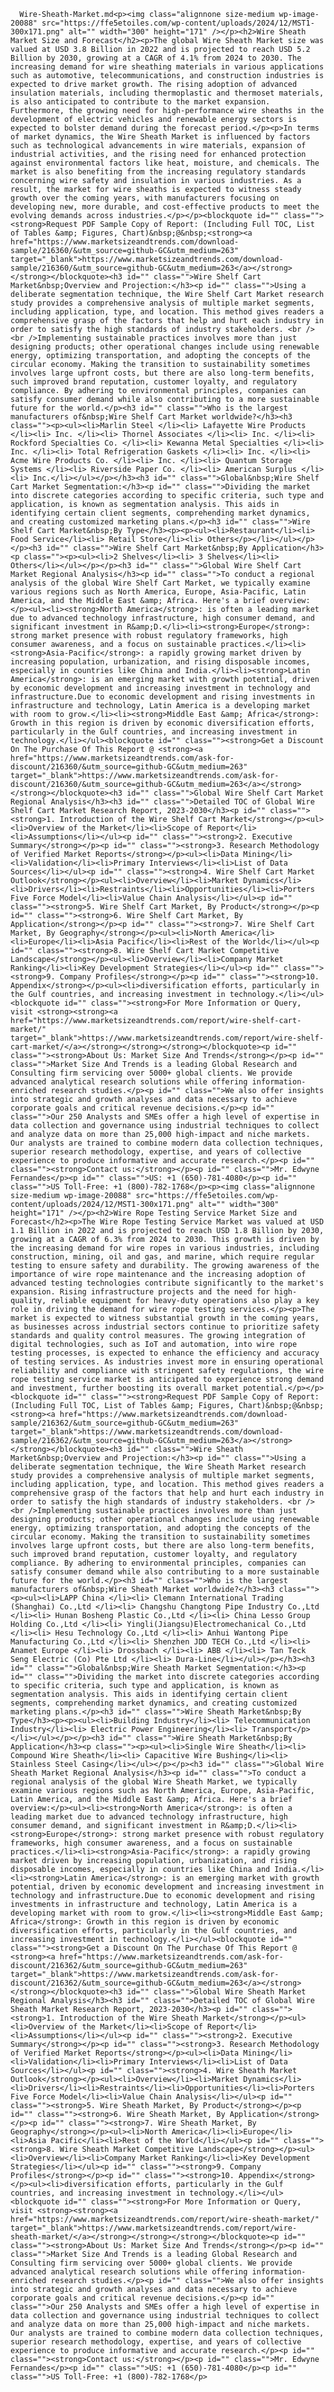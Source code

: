       Wire-Sheath-Market.md<p><img class="alignnone size-medium wp-image-20088" src="https://ffe5etoiles.com/wp-content/uploads/2024/12/MST1-300x171.png" alt="" width="300" height="171" /></p><h2>Wire Sheath Market Size and Forecast</h2><p>The global Wire Sheath Market size was valued at USD 3.8 Billion in 2022 and is projected to reach USD 5.2 Billion by 2030, growing at a CAGR of 4.1% from 2024 to 2030. The increasing demand for wire sheathing materials in various applications such as automotive, telecommunications, and construction industries is expected to drive market growth. The rising adoption of advanced insulation materials, including thermoplastic and thermoset materials, is also anticipated to contribute to the market expansion. Furthermore, the growing need for high-performance wire sheaths in the development of electric vehicles and renewable energy sectors is expected to bolster demand during the forecast period.</p><p>In terms of market dynamics, the Wire Sheath Market is influenced by factors such as technological advancements in wire materials, expansion of industrial activities, and the rising need for enhanced protection against environmental factors like heat, moisture, and chemicals. The market is also benefiting from the increasing regulatory standards concerning wire safety and insulation in various industries. As a result, the market for wire sheaths is expected to witness steady growth over the coming years, with manufacturers focusing on developing new, more durable, and cost-effective products to meet the evolving demands across industries.</p></p><blockquote id="" class=""><strong>Request PDF Sample Copy of Report: (Including Full TOC, List of Tables &amp; Figures, Chart)&nbsp;@&nbsp;<strong><a href="https://www.marketsizeandtrends.com/download-sample/216360/&utm_source=github-GC&utm_medium=263" target="_blank">https://www.marketsizeandtrends.com/download-sample/216360/&utm_source=github-GC&utm_medium=263</a></strong></strong></blockquote><h3 id="" class="">Wire Shelf Cart Market&nbsp;Overview and Projection:</h3><p id="" class="">Using a deliberate segmentation technique, the Wire Shelf Cart Market research study provides a comprehensive analysis of multiple market segments, including application, type, and location. This method gives readers a comprehensive grasp of the factors that help and hurt each industry in order to satisfy the high standards of industry stakeholders. <br /> <br />Implementing sustainable practices involves more than just designing products; other operational changes include using renewable energy, optimizing transportation, and adopting the concepts of the circular economy. Making the transition to sustainability sometimes involves large upfront costs, but there are also long-term benefits, such improved brand reputation, customer loyalty, and regulatory compliance. By adhering to environmental principles, companies can satisfy consumer demand while also contributing to a more sustainable future for the world.</p><h3 id="" class="">Who is the largest manufacturers of&nbsp;Wire Shelf Cart Market worldwide?</h3><h3 class=""><p><ul><li>Marlin Steel </li><li> Lafayette Wire Products </li><li> Inc. </li><li> Thornel Associates </li><li> Inc. </li><li> Rockford Specialties Co. </li><li> Kewanna Metal Specialties </li><li> Inc. </li><li> Total Refrigeration Gaskets </li><li> Inc. </li><li> Acme Wire Products Co. </li><li> Inc. </li><li> Quantum Storage Systems </li><li> Riverside Paper Co. </li><li> American Surplus </li><li> Inc.</li></ul></p></h3><h3 id="" class="">Global&nbsp;Wire Shelf Cart Market Segmentation:</h3><p id="" class="">Dividing the market into discrete categories according to specific criteria, such type and application, is known as segmentation analysis. This aids in identifying certain client segments, comprehending market dynamics, and creating customized marketing plans.</p><h3 id="" class="">Wire Shelf Cart Market&nbsp;By Type</h3><p><p><ul><li>Restaurant</li><li> Food Service</li><li> Retail Store</li><li> Others</p></li></ul></p></p><h3 id="" class="">Wire Shelf Cart Market&nbsp;By Application</h3><p class=""><p><ul><li>2 Shelves</li><li> 3 Shelves</li><li> Others</li></ul></p></p><h3 id="" class="">Global Wire Shelf Cart Market Regional Analysis</h3><p id="" class="">To conduct a regional analysis of the global Wire Shelf Cart Market, we typically examine various regions such as North America, Europe, Asia-Pacific, Latin America, and the Middle East &amp; Africa. Here's a brief overview:</p><ul><li><strong>North America</strong>: is often a leading market due to advanced technology infrastructure, high consumer demand, and significant investment in R&amp;D.</li><li><strong>Europe</strong>: strong market presence with robust regulatory frameworks, high consumer awareness, and a focus on sustainable practices.</li><li><strong>Asia-Pacific</strong>: a rapidly growing market driven by increasing population, urbanization, and rising disposable incomes, especially in countries like China and India.</li><li><strong>Latin America</strong>: is an emerging market with growth potential, driven by economic development and increasing investment in technology and infrastructure.Due to economic development and rising investments in infrastructure and technology, Latin America is a developing market with room to grow.</li><li><strong>Middle East &amp; Africa</strong>: Growth in this region is driven by economic diversification efforts, particularly in the Gulf countries, and increasing investment in technology.</li></ul><blockquote id="" class=""><strong>Get a Discount On The Purchase Of This Report @ <strong><a href="https://www.marketsizeandtrends.com/ask-for-discount/216360/&utm_source=github-GC&utm_medium=263" target="_blank">https://www.marketsizeandtrends.com/ask-for-discount/216360/&utm_source=github-GC&utm_medium=263</a></strong></strong></blockquote><h3 id="" class="">Global Wire Shelf Cart Market Regional Analysis</h3><h3 id="" class="">Detailed TOC of Global Wire Shelf Cart Market Research Report, 2023-2030</h3><p id="" class=""><strong>1. Introduction of the Wire Shelf Cart Market</strong></p><ul><li>Overview of the Market</li><li>Scope of Report</li><li>Assumptions</li></ul><p id="" class=""><strong>2. Executive Summary</strong></p><p id="" class=""><strong>3. Research Methodology of Verified Market Reports</strong></p><ul><li>Data Mining</li><li>Validation</li><li>Primary Interviews</li><li>List of Data Sources</li></ul><p id="" class=""><strong>4. Wire Shelf Cart Market Outlook</strong></p><ul><li>Overview</li><li>Market Dynamics</li><li>Drivers</li><li>Restraints</li><li>Opportunities</li><li>Porters Five Force Model</li><li>Value Chain Analysis</li></ul><p id="" class=""><strong>5. Wire Shelf Cart Market, By Product</strong></p><p id="" class=""><strong>6. Wire Shelf Cart Market, By Application</strong></p><p id="" class=""><strong>7. Wire Shelf Cart Market, By Geography</strong></p><ul><li>North America</li><li>Europe</li><li>Asia Pacific</li><li>Rest of the World</li></ul><p id="" class=""><strong>8. Wire Shelf Cart Market Competitive Landscape</strong></p><ul><li>Overview</li><li>Company Market Ranking</li><li>Key Development Strategies</li></ul><p id="" class=""><strong>9. Company Profiles</strong></p><p id="" class=""><strong>10. Appendix</strong></p><ul><li>diversification efforts, particularly in the Gulf countries, and increasing investment in technology.</li></ul><blockquote id="" class=""><strong>For More Information or Query, visit <strong><strong><a href="https://www.marketsizeandtrends.com/report/wire-shelf-cart-market/" target="_blank">https://www.marketsizeandtrends.com/report/wire-shelf-cart-market/</a></strong></strong></strong></blockquote><p id="" class=""><strong>About Us: Market Size And Trends</strong></p><p id="" class="">Market Size And Trends is a leading Global Research and Consulting firm servicing over 5000+ global clients. We provide advanced analytical research solutions while offering information-enriched research studies.</p><p id="" class="">We also offer insights into strategic and growth analyses and data necessary to achieve corporate goals and critical revenue decisions.</p><p id="" class="">Our 250 Analysts and SMEs offer a high level of expertise in data collection and governance using industrial techniques to collect and analyze data on more than 25,000 high-impact and niche markets. Our analysts are trained to combine modern data collection techniques, superior research methodology, expertise, and years of collective experience to produce informative and accurate research.</p><p id="" class=""><strong>Contact us:</strong></p><p id="" class="">Mr. Edwyne Fernandes</p><p id="" class="">US: +1 (650)-781-4080</p><p id="" class="">US Toll-Free: +1 (800)-782-1768</p><p><img class="alignnone size-medium wp-image-20088" src="https://ffe5etoiles.com/wp-content/uploads/2024/12/MST1-300x171.png" alt="" width="300" height="171" /></p><h2>Wire Rope Testing Service Market Size and Forecast</h2><p>The Wire Rope Testing Service Market was valued at USD 1.1 Billion in 2022 and is projected to reach USD 1.8 Billion by 2030, growing at a CAGR of 6.3% from 2024 to 2030. This growth is driven by the increasing demand for wire ropes in various industries, including construction, mining, oil and gas, and marine, which require regular testing to ensure safety and durability. The growing awareness of the importance of wire rope maintenance and the increasing adoption of advanced testing technologies contribute significantly to the market's expansion. Rising infrastructure projects and the need for high-quality, reliable equipment for heavy-duty operations also play a key role in driving the demand for wire rope testing services.</p><p>The market is expected to witness substantial growth in the coming years, as businesses across industrial sectors continue to prioritize safety standards and quality control measures. The growing integration of digital technologies, such as IoT and automation, into wire rope testing processes, is expected to enhance the efficiency and accuracy of testing services. As industries invest more in ensuring operational reliability and compliance with stringent safety regulations, the wire rope testing service market is anticipated to experience strong demand and investment, further boosting its overall market potential.</p></p><blockquote id="" class=""><strong>Request PDF Sample Copy of Report: (Including Full TOC, List of Tables &amp; Figures, Chart)&nbsp;@&nbsp;<strong><a href="https://www.marketsizeandtrends.com/download-sample/216362/&utm_source=github-GC&utm_medium=263" target="_blank">https://www.marketsizeandtrends.com/download-sample/216362/&utm_source=github-GC&utm_medium=263</a></strong></strong></blockquote><h3 id="" class="">Wire Sheath Market&nbsp;Overview and Projection:</h3><p id="" class="">Using a deliberate segmentation technique, the Wire Sheath Market research study provides a comprehensive analysis of multiple market segments, including application, type, and location. This method gives readers a comprehensive grasp of the factors that help and hurt each industry in order to satisfy the high standards of industry stakeholders. <br /> <br />Implementing sustainable practices involves more than just designing products; other operational changes include using renewable energy, optimizing transportation, and adopting the concepts of the circular economy. Making the transition to sustainability sometimes involves large upfront costs, but there are also long-term benefits, such improved brand reputation, customer loyalty, and regulatory compliance. By adhering to environmental principles, companies can satisfy consumer demand while also contributing to a more sustainable future for the world.</p><h3 id="" class="">Who is the largest manufacturers of&nbsp;Wire Sheath Market worldwide?</h3><h3 class=""><p><ul><li>LAPP China </li><li> Clemann International Trading (Shanghai) Co.,Ltd </li><li> Changshu Changtong Pipe Industry Co.,Ltd </li><li> Hunan Bosheng Plastic Co.,Ltd </li><li> China Lesso Group Holding Co.,Ltd </li><li> Yingli(Jiangsu)Electromechanical Co.,Ltd </li><li> Hesu Technology Co.,Ltd </li><li> Anhui Wantong Pipe Manufacturing Co.,Ltd </li><li> Shenzhen JDD TECH Co.,Ltd </li><li> Anamet Europe </li><li> Drossbach </li><li> ABB </li><li> Tan Teck Seng Electric (Co) Pte Ltd </li><li> Dura-Line</li></ul></p></h3><h3 id="" class="">Global&nbsp;Wire Sheath Market Segmentation:</h3><p id="" class="">Dividing the market into discrete categories according to specific criteria, such type and application, is known as segmentation analysis. This aids in identifying certain client segments, comprehending market dynamics, and creating customized marketing plans.</p><h3 id="" class="">Wire Sheath Market&nbsp;By Type</h3><p><p><ul><li>Building Industry</li><li> Telecommunication Industry</li><li> Electric Power Engineering</li><li> Transport</p></li></ul></p></p><h3 id="" class="">Wire Sheath Market&nbsp;By Application</h3><p class=""><p><ul><li>Single Wire Sheath</li><li> Compound Wire Sheath</li><li> Capacitive Wire Bushing</li><li> Stainless Steel Casing</li></ul></p></p><h3 id="" class="">Global Wire Sheath Market Regional Analysis</h3><p id="" class="">To conduct a regional analysis of the global Wire Sheath Market, we typically examine various regions such as North America, Europe, Asia-Pacific, Latin America, and the Middle East &amp; Africa. Here's a brief overview:</p><ul><li><strong>North America</strong>: is often a leading market due to advanced technology infrastructure, high consumer demand, and significant investment in R&amp;D.</li><li><strong>Europe</strong>: strong market presence with robust regulatory frameworks, high consumer awareness, and a focus on sustainable practices.</li><li><strong>Asia-Pacific</strong>: a rapidly growing market driven by increasing population, urbanization, and rising disposable incomes, especially in countries like China and India.</li><li><strong>Latin America</strong>: is an emerging market with growth potential, driven by economic development and increasing investment in technology and infrastructure.Due to economic development and rising investments in infrastructure and technology, Latin America is a developing market with room to grow.</li><li><strong>Middle East &amp; Africa</strong>: Growth in this region is driven by economic diversification efforts, particularly in the Gulf countries, and increasing investment in technology.</li></ul><blockquote id="" class=""><strong>Get a Discount On The Purchase Of This Report @ <strong><a href="https://www.marketsizeandtrends.com/ask-for-discount/216362/&utm_source=github-GC&utm_medium=263" target="_blank">https://www.marketsizeandtrends.com/ask-for-discount/216362/&utm_source=github-GC&utm_medium=263</a></strong></strong></blockquote><h3 id="" class="">Global Wire Sheath Market Regional Analysis</h3><h3 id="" class="">Detailed TOC of Global Wire Sheath Market Research Report, 2023-2030</h3><p id="" class=""><strong>1. Introduction of the Wire Sheath Market</strong></p><ul><li>Overview of the Market</li><li>Scope of Report</li><li>Assumptions</li></ul><p id="" class=""><strong>2. Executive Summary</strong></p><p id="" class=""><strong>3. Research Methodology of Verified Market Reports</strong></p><ul><li>Data Mining</li><li>Validation</li><li>Primary Interviews</li><li>List of Data Sources</li></ul><p id="" class=""><strong>4. Wire Sheath Market Outlook</strong></p><ul><li>Overview</li><li>Market Dynamics</li><li>Drivers</li><li>Restraints</li><li>Opportunities</li><li>Porters Five Force Model</li><li>Value Chain Analysis</li></ul><p id="" class=""><strong>5. Wire Sheath Market, By Product</strong></p><p id="" class=""><strong>6. Wire Sheath Market, By Application</strong></p><p id="" class=""><strong>7. Wire Sheath Market, By Geography</strong></p><ul><li>North America</li><li>Europe</li><li>Asia Pacific</li><li>Rest of the World</li></ul><p id="" class=""><strong>8. Wire Sheath Market Competitive Landscape</strong></p><ul><li>Overview</li><li>Company Market Ranking</li><li>Key Development Strategies</li></ul><p id="" class=""><strong>9. Company Profiles</strong></p><p id="" class=""><strong>10. Appendix</strong></p><ul><li>diversification efforts, particularly in the Gulf countries, and increasing investment in technology.</li></ul><blockquote id="" class=""><strong>For More Information or Query, visit <strong><strong><a href="https://www.marketsizeandtrends.com/report/wire-sheath-market/" target="_blank">https://www.marketsizeandtrends.com/report/wire-sheath-market/</a></strong></strong></strong></blockquote><p id="" class=""><strong>About Us: Market Size And Trends</strong></p><p id="" class="">Market Size And Trends is a leading Global Research and Consulting firm servicing over 5000+ global clients. We provide advanced analytical research solutions while offering information-enriched research studies.</p><p id="" class="">We also offer insights into strategic and growth analyses and data necessary to achieve corporate goals and critical revenue decisions.</p><p id="" class="">Our 250 Analysts and SMEs offer a high level of expertise in data collection and governance using industrial techniques to collect and analyze data on more than 25,000 high-impact and niche markets. Our analysts are trained to combine modern data collection techniques, superior research methodology, expertise, and years of collective experience to produce informative and accurate research.</p><p id="" class=""><strong>Contact us:</strong></p><p id="" class="">Mr. Edwyne Fernandes</p><p id="" class="">US: +1 (650)-781-4080</p><p id="" class="">US Toll-Free: +1 (800)-782-1768</p>
